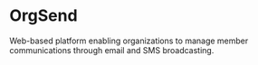 # OrgSend

Web-based platform enabling organizations to manage member communications through email and SMS broadcasting.

